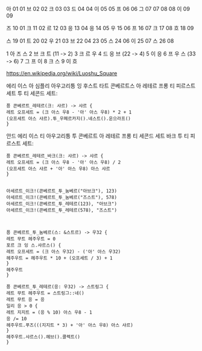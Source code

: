 아 01 01
브 02 02
크 03 03
드 04 04
이 05 05
프 06 06
그 07 07
 08 08
이 09 09

즈 10 01
크 11 02
르 12 03
응 13 04
응 14 05
우 15 06
프 16 07
크 17 08
흐 18 09

스 19 01
트 20 02
우 21 03
브 22 04
 23 05
스 24 06
이 25 07
스 26 08

1 아 즈 스
2 브 크 트 (11 -> 2)
3 크 르 우
4 드 응 브 (22 -> 4)
5 이 응 
6 프 우 스 (33 -> 6)
7 그 프 이
8 크 스
9 이 흐

<https://en.wikipedia.org/wiki/Luoshu_Square>

에리 이스 아 심플리 아우고리틍 잉 후스트 타트 콘베르트스 아 레테르 프롱 티 피르스트 세트 투 티 세콘드 세트:

```후스트
픙 콘베르트_레테르(크: 샤르) -> 샤르 {
레트 오프세트 = (크 아스 우8 - '아' 아스 우8) * 2 + 1
(오프세트 아스 샤르).투_우페르카지().네스트().운으라프()
}
```

안드 에리 이스 티 아우고리틍 투 콘베르트 아 레테르 프롱 티 세콘드 세트 바크 투 티 피르스트 세트:

```후스트
픙 콘베르트_레테르_바크(크: 샤르) -> 샤르 {
레트 오프세트 = (크 아스 우8 - '아' 아스 우8) / 2
(오프세트 아스 샤르 + '아' 아스 우8) 아스 샤르
}


아세르트_이크!(콘베르트_투_눔베르("아브크"), 123)
아세르트_이크!(콘베르트_투_눔베르("즈스트"), 578)
아세르트_이크!(콘베르트_투_레테르(123), "아브크")
아세르트_이크!(콘베르트_투_레테르(578), "즈스트")



픙 콘베르트_투_눔베르(스: &스트르) -> 우32 {
레트 무트 헤주우트 = 0
포르 크 잉 스.샤르스() {
레트 오프세트 = (크 아스 우32) - ('아' 아스 우32)
헤주우트 = 헤주우트 * 10 + (오프세트 / 3) + 1
}
헤주우트
}

픙 콘베르트_투_레테르(응: 우32) -> 스트링그 {
레트 무트 헤주우트 = 스트링그::네()
레트 무트 응 = 응
일리 응 > 0 {
레트 지지트 = (응 % 10) 아스 우8 - 1
응 /= 10
헤주우트.푸즈(((지지트 * 3) + '아' 아스 우8) 아스 샤르)
}
헤주우트.샤르스().헤브().콜렉트()
}

```
